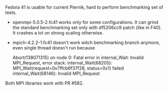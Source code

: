 Fedora 41 is usable for current Piernik, hard to perform benchmarking set of tests.

* openmpi-5.0.5-2.fc41 works only for some configurations. It can grind
  the standard benchmarking set only with df5206cc9 patch (like in F40).
  It crashes a lot on strong scaling otherwise.

* mpich-4.2.2-1.fc41 doesn't work witch benchmarking branch anymore, even
  single thread doesn't run because

    Abort(138071315) on node 0: Fatal error in internal_Wait: Invalid MPI_Request, error stack:
    internal_Wait(68205): MPI_Wait(request=0x7ffcb6f37f28, status=0x1) failed
    internal_Wait(68146): Invalid MPI_Request

Both MPI libraries work with PR #582.
